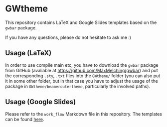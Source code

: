 # GWtheme

This repository contains LaTeX and Google Slides templates based on the
`gwbar` package.

If you have any questions, please do not hesitate to ask me :)

## Usage (LaTeX)

In order to use compile main etc, you have to download the `gwbar` package from
GitHub (avaliable at https://github.com/MaxMelching/gwbar) and put the
corresponding `.sty`, `.txt` files into the `GWtheme/` folder (you can also
put it in some other folder, but in that case you have to adjust the usage
of the package in `GWtheme/beameroutertheme`, particularly the involved paths).

## Usage (Google Slides)

Please refer to the  `work_flow` Markdown file in this repository.
The templates can be found
[here](https://drive.google.com/drive/folders/1PPkQNKZDCJBoPw3SxhWSzWJ7Xga2GKPf?usp=sharing).
